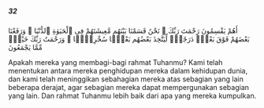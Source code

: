 ##### 32

<span class="ayah">أَهُمْ يَقْسِمُونَ رَحْمَتَ رَبِّكَ ۚ نَحْنُ قَسَمْنَا بَيْنَهُم مَّعِيشَتَهُمْ فِى ٱلْحَيَوٰةِ ٱلدُّنْيَا ۚ وَرَفَعْنَا بَعْضَهُمْ فَوْقَ بَعْضٍۢ دَرَجَٰتٍۢ لِّيَتَّخِذَ بَعْضُهُم بَعْضًۭا سُخْرِيًّۭا ۗ وَرَحْمَتُ رَبِّكَ خَيْرٌۭ مِّمَّا يَجْمَعُونَ</span>

<span class="ayah_translation">Apakah mereka yang membagi-bagi rahmat Tuhanmu? Kami telah menentukan antara mereka penghidupan mereka dalam kehidupan dunia, dan kami telah meninggikan sebahagian mereka atas sebagian yang lain beberapa derajat, agar sebagian mereka dapat mempergunakan sebagian yang lain. Dan rahmat Tuhanmu lebih baik dari apa yang mereka kumpulkan.</span>
